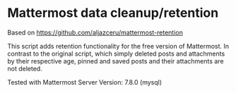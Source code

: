 # Mattermost data cleanup/retention
Based on https://github.com/aljazceru/mattermost-retention

This script adds retention functionality for the free version of Mattermost. In contrast to the original script, which simply deleted posts and attachments by their respective age, pinned and saved posts and their attachments are not deleted.

Tested with Mattermost Server Version: 7.8.0 (mysql)
